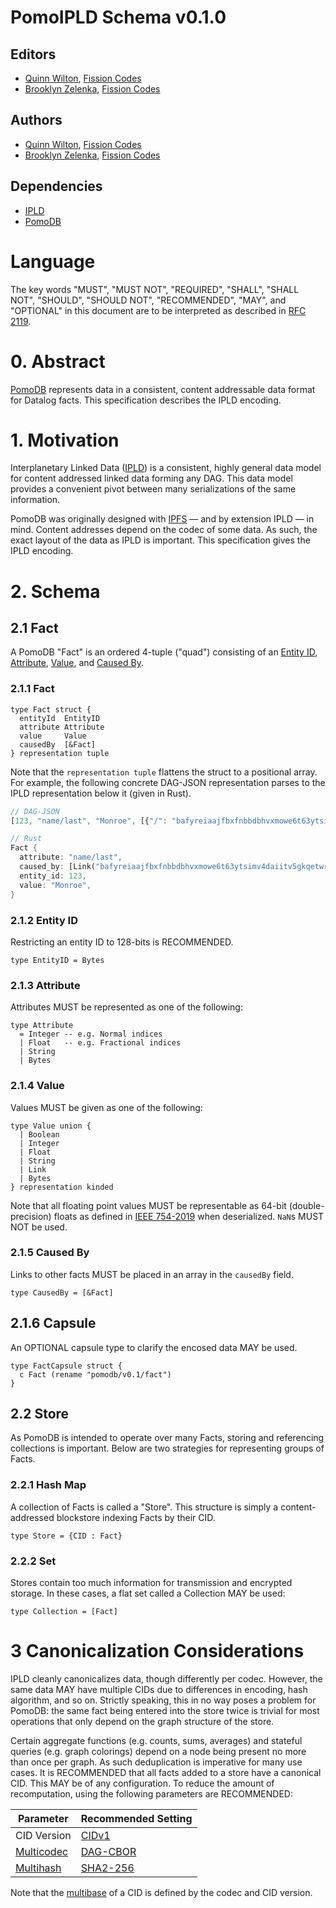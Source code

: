 # PomoIPLD Schema v0.1.0

## Editors

- [Quinn Wilton], [Fission Codes]
- [Brooklyn Zelenka], [Fission Codes]

## Authors

- [Quinn Wilton], [Fission Codes]
- [Brooklyn Zelenka], [Fission Codes]

## Dependencies

- [IPLD]
- [PomoDB]

# Language

The key words "MUST", "MUST NOT", "REQUIRED", "SHALL", "SHALL NOT", "SHOULD", "SHOULD NOT", "RECOMMENDED", "MAY", and "OPTIONAL" in this document are to be interpreted as described in [RFC 2119].

# 0. Abstract

[PomoDB] represents data in a consistent, content addressable data format for Datalog facts. This specification describes the IPLD encoding.

# 1. Motivation

Interplanetary Linked Data ([IPLD]) is a consistent, highly general data model for content addressed linked data forming any DAG. This data model provides a convenient pivot between many serializations of the same information.

PomoDB was originally designed with [IPFS] — and by extension IPLD — in mind. Content addresses depend on the codec of some data. As such, the exact layout of the data as IPLD is important. This specification gives the IPLD encoding.

# 2. Schema

## 2.1 Fact

A PomoDB "Fact" is an ordered 4-tuple ("quad") consisting of an [Entity ID], [Attribute], [Value], and [Caused By].

### 2.1.1 Fact

``` ipldsch
type Fact struct {
  entityId  EntityID
  attribute Attribute
  value     Value
  causedBy  [&Fact]
} representation tuple
```

Note that the `representation tuple` flattens the struct to a positional array. For example, the following concrete DAG-JSON representation parses to the IPLD representation below it (given in Rust).

``` js
// DAG-JSON
[123, "name/last", "Monroe", [{"/": "bafyreiaajfbxfnbbdbhvxmowe6t63ytsimv4daiitv5gkqetwrpww5zmsy"}]]
```

``` rust
// Rust
Fact {
  attribute: "name/last",
  caused_by: [Link("bafyreiaajfbxfnbbdbhvxmowe6t63ytsimv4daiitv5gkqetwrpww5zmsy")],
  entity_id: 123,
  value: "Monroe",
}
```

### 2.1.2 Entity ID

Restricting an entity ID to 128-bits is RECOMMENDED.

``` ipldsch
type EntityID = Bytes
```

### 2.1.3 Attribute

Attributes MUST be represented as one of the following:

``` ipldsch
type Attribute
  = Integer -- e.g. Normal indices
  | Float   -- e.g. Fractional indices
  | String
  | Bytes
```

### 2.1.4 Value

Values MUST be given as one of the following:

``` ipldsch
type Value union {
  | Boolean
  | Integer
  | Float
  | String 
  | Link
  | Bytes
} representation kinded
```
 
Note that all floating point values MUST be representable as 64-bit (double-precision) floats as defined in [IEEE 754-2019] when deserialized. `NaN`s MUST NOT be used.

### 2.1.5 Caused By

Links to other facts MUST be placed in an array in the `causedBy` field.

``` ipldsch
type CausedBy = [&Fact]
```
 
## 2.1.6 Capsule

An OPTIONAL capsule type to clarify the encosed data MAY be used.

``` ipldsch
type FactCapsule struct {
  c Fact (rename "pomodb/v0.1/fact")
}
```

## 2.2 Store

As PomoDB is intended to operate over many Facts, storing and referencing collections is important. Below are two strategies for representing groups of Facts.

### 2.2.1 Hash Map

A collection of Facts is called a "Store". This structure is simply a content-addressed blockstore indexing Facts by their CID.

``` ipldsch
type Store = {CID : Fact}
```

### 2.2.2 Set

Stores contain too much information for transmission and encrypted storage. In these cases, a flat set called a Collection MAY be used:

``` ipldsch
type Collection = [Fact]
```

# 3 Canonicalization Considerations

IPLD cleanly canonicalizes data, though differently per codec. However, the same data MAY have multiple CIDs due to differences in encoding, hash algorithm, and so on. Strictly speaking, this in no way poses a problem for PomoDB: the same fact being entered into the store twice is trivial for most operations that only depend on the graph structure of the store.

Certain aggregate functions (e.g. counts, sums, averages) and stateful queries (e.g. graph colorings) depend on a node being present no more than once per graph. As such deduplication is imperative for many use cases. It is RECOMMENDED that all facts added to a store have a canonical CID. This MAY be of any configuration. To reduce the amount of recomputation, using the following parameters are RECOMMENDED:

| Parameter    | Recommended Setting |
|--------------|---------------------|
| CID Version  | [CIDv1]             |
| [Multicodec] | [DAG-CBOR]          |
| [Multihash]  | [SHA2-256]          |

Note that the [multibase] of a CID is defined by the codec and CID version.

<!-- Links -->

[Attribute]: #213-attribute
[Brooklyn Zelenka]: https://github.com/expede
[CIDv1]: https://docs.ipfs.tech/concepts/content-addressing/#cid-versions
[Capsule Type]: https://notes.brooklynzelenka.com/Capsule+Types
[Capsule]: #216-capsule
[Caused By]: #215-caused-by
[DAG-CBOR]: https://ipld.io/specs/codecs/dag-cbor/spec/
[Entity ID]: #212-entity-id
[Fact]: #211-fact
[Fission Codes]: https://fission.codes
[IEEE 754-2019]: https://en.wikipedia.org/wiki/IEEE_754
[IPFS]: https://ipfs.io
[IPLD]: https://ipld.io
[Multicodec]: https://github.com/multiformats/multicodec
[Multihash]: https://multiformats.io/multihash/ 
[PomoDB]: https://github.com/RhizomeDB/spec
[Quinn Wilton]: https://github.com/QuinnWilton
[RFC 2119]: https://www.rfc-editor.org/rfc/rfc2119
[SHA2-256]: https://en.wikipedia.org/wiki/SHA-2
[Store]: #22-store
[Value]: #214-value
[multibase]: https://github.com/multiformats/multibase
